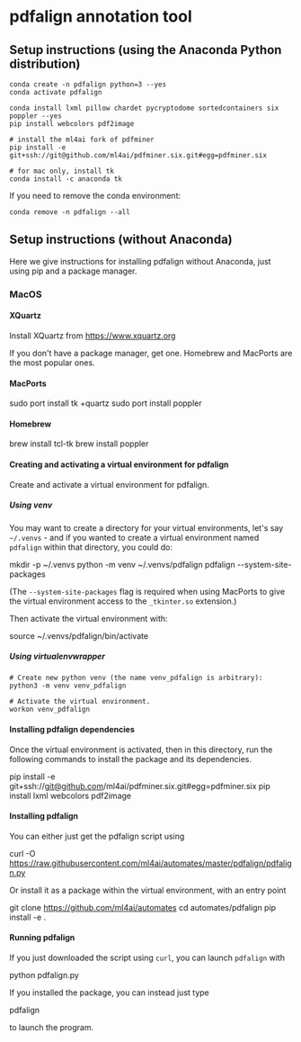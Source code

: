 # pdfalign annotation tool 

## Setup instructions (using the Anaconda Python distribution)

    conda create -n pdfalign python=3 --yes
    conda activate pdfalign

    conda install lxml pillow chardet pycryptodome sortedcontainers six poppler --yes
    pip install webcolors pdf2image

    # install the ml4ai fork of pdfminer
    pip install -e git+ssh://git@github.com/ml4ai/pdfminer.six.git#egg=pdfminer.six

    # for mac only, install tk
    conda install -c anaconda tk

If you need to remove the conda environment:

    conda remove -n pdfalign --all

## Setup instructions (without Anaconda)

Here we give instructions for installing pdfalign without Anaconda, just using
pip and a package manager.

### MacOS

#### XQuartz

Install XQuartz from https://www.xquartz.org

If you don't have a package manager, get one. Homebrew and MacPorts are the
most popular ones.

#### MacPorts

  sudo port install tk +quartz
  sudo port install poppler

#### Homebrew

  brew install tcl-tk
  brew install poppler

#### Creating and activating a virtual environment for pdfalign

Create and activate a virtual environment for pdfalign.

##### Using venv

You may want to create a directory for your virtual environments, let's say
`~/.venvs` - and if you wanted to create a virtual environment named `pdfalign`
within that directory, you could do:

  mkdir -p ~/.venvs
  python -m venv ~/.venvs/pdfalign pdfalign --system-site-packages

(The `--system-site-packages` flag is required when using MacPorts to give the
virtual environment access to the `_tkinter.so` extension.)

Then activate the virtual environment with:

  source ~/.venvs/pdfalign/bin/activate

##### Using virtualenvwrapper

    # Create new python venv (the name venv_pdfalign is arbitrary):
    python3 -m venv venv_pdfalign

    # Activate the virtual environment.
    workon venv_pdfalign


#### Installing pdfalign dependencies

Once the virtual environment is activated, then in this directory, run the
following commands to install the package and its dependencies.

  pip install -e git+ssh://git@github.com/ml4ai/pdfminer.six.git#egg=pdfminer.six
  pip install lxml webcolors pdf2image

#### Installing pdfalign

You can either just get the pdfalign script using 
  
  curl -O https://raw.githubusercontent.com/ml4ai/automates/master/pdfalign/pdfalign.py

Or install it as a package within the virtual environment, with an entry point
  
  git clone https://github.com/ml4ai/automates
  cd automates/pdfalign
  pip install -e .

#### Running pdfalign

If you just downloaded the script using `curl`, you can launch `pdfalign` with

  python pdfalign.py

If you installed the package, you can instead just type
  
  pdfalign

to launch the program.

